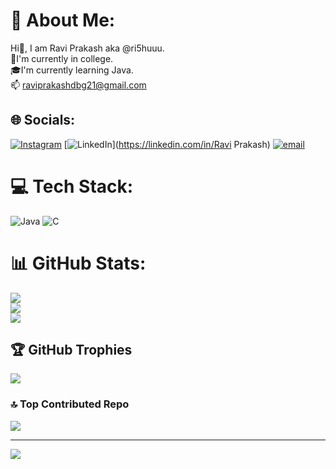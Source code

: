 # 💫 About Me:
 Hi👋, I am Ravi Prakash aka @ri5huuu.<br>🔭I'm currently in college.<br>🎓I'm currently learning Java.<br>📫 raviprakashdbg21@gmail.com<br>


## 🌐 Socials:
[![Instagram](https://img.shields.io/badge/Instagram-%23E4405F.svg?logo=Instagram&logoColor=white)](https://instagram.com/ri5huuu) [![LinkedIn](https://img.shields.io/badge/LinkedIn-%230077B5.svg?logo=linkedin&logoColor=white)](https://linkedin.com/in/Ravi Prakash) [![email](https://img.shields.io/badge/Email-D14836?logo=gmail&logoColor=white)](mailto:raviprakashdbg21@gmail.com) 

# 💻 Tech Stack:
![Java](https://img.shields.io/badge/java-%23ED8B00.svg?style=for-the-badge&logo=openjdk&logoColor=white) ![C](https://img.shields.io/badge/c-%2300599C.svg?style=for-the-badge&logo=c&logoColor=white)
# 📊 GitHub Stats:
![](https://github-readme-stats.vercel.app/api?username=ri5huuu&theme=dark&hide_border=false&include_all_commits=false&count_private=false)<br/>
![](https://nirzak-streak-stats.vercel.app/?user=ri5huuu&theme=dark&hide_border=false)<br/>
![](https://github-readme-stats.vercel.app/api/top-langs/?username=ri5huuu&theme=dark&hide_border=false&include_all_commits=false&count_private=false&layout=compact)

## 🏆 GitHub Trophies
![](https://github-profile-trophy.vercel.app/?username=ri5huuu&theme=radical&no-frame=false&no-bg=false&margin-w=4)

### 🔝 Top Contributed Repo
![](https://github-contributor-stats.vercel.app/api?username=ri5huuu&limit=5&theme=dark&combine_all_yearly_contributions=true)

---
[![](https://visitcount.itsvg.in/api?id=ri5huuu&icon=0&color=4)](https://visitcount.itsvg.in)

<!-- Proudly created with GPRM ( https://gprm.itsvg.in ) -->
